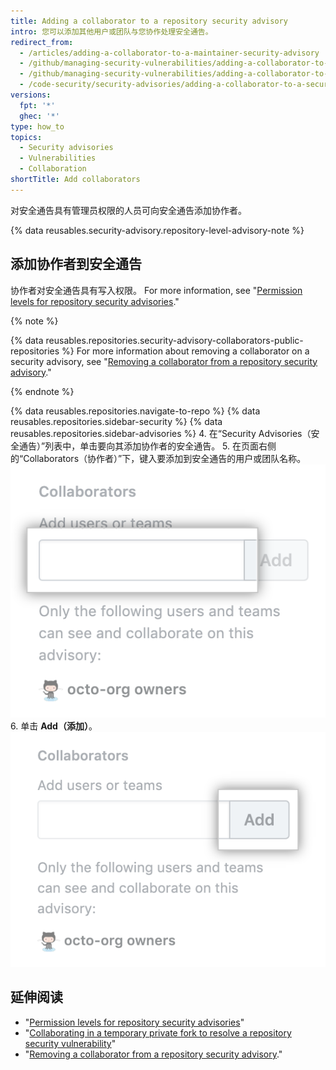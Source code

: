 ```yaml
---
title: Adding a collaborator to a repository security advisory
intro: 您可以添加其他用户或团队与您协作处理安全通告。
redirect_from:
  - /articles/adding-a-collaborator-to-a-maintainer-security-advisory
  - /github/managing-security-vulnerabilities/adding-a-collaborator-to-a-maintainer-security-advisory
  - /github/managing-security-vulnerabilities/adding-a-collaborator-to-a-security-advisory
  - /code-security/security-advisories/adding-a-collaborator-to-a-security-advisory
versions:
  fpt: '*'
  ghec: '*'
type: how_to
topics:
  - Security advisories
  - Vulnerabilities
  - Collaboration
shortTitle: Add collaborators
---
```


对安全通告具有管理员权限的人员可向安全通告添加协作者。

{% data reusables.security-advisory.repository-level-advisory-note %}

## 添加协作者到安全通告

协作者对安全通告具有写入权限。 For more information, see "[Permission levels for repository security advisories](/code-security/repository-security-advisories/permission-levels-for-repository-security-advisories)."

{% note %}

{% data reusables.repositories.security-advisory-collaborators-public-repositories %} For more information about removing a collaborator on a security advisory, see "[Removing a collaborator from a repository security advisory](/code-security/repository-security-advisories/removing-a-collaborator-from-a-repository-security-advisory)."

{% endnote %}

{% data reusables.repositories.navigate-to-repo %}
{% data reusables.repositories.sidebar-security %}
{% data reusables.repositories.sidebar-advisories %}
4. 在“Security Advisories（安全通告）”列表中，单击要向其添加协作者的安全通告。
5. 在页面右侧的“Collaborators（协作者）”下，键入要添加到安全通告的用户或团队名称。 ![用于输入用户或团队名称的字段](/assets/images/help/security/add-collaborator-field.png)
6. 单击 **Add（添加）**。 ![添加按钮](/assets/images/help/security/security-advisory-add-collaborator-button.png)

## 延伸阅读

- "[Permission levels for repository security advisories](/code-security/repository-security-advisories/permission-levels-for-repository-security-advisories)"
- "[Collaborating in a temporary private fork to resolve a repository security vulnerability](/code-security/repository-security-advisories/collaborating-in-a-temporary-private-fork-to-resolve-a-repository-security-vulnerability)"
- "[Removing a collaborator from a repository security advisory](/code-security/repository-security-advisories/removing-a-collaborator-from-a-repository-security-advisory)."

